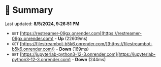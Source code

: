 # 📖 Summary
Last updated: **8/5/2024, 9:26:51 PM**

- `GET` [https://restreamer-09gx.onrender.com](https://restreamer-09gx.onrender.com) - **Up** (22609ms)
- `GET` [https://filestreambot-b5k6.onrender.com/](https://filestreambot-b5k6.onrender.com/) - **Down** (169ms)
- `GET` [https://jupyterlab-python3-12-3.onrender.com](https://jupyterlab-python3-12-3.onrender.com) - **Down** (244ms)
